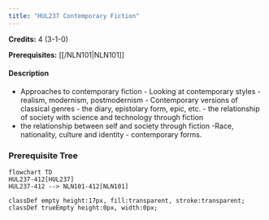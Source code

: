 ```yaml
---
title: "HUL237 Contemporary Fiction"
---
```

**Credits:** 4 (3-1-0)

**Prerequisites:** [[/NLN101|NLN101]]

#### Description

- Approaches to contemporary fiction - Looking at contemporary styles - realism, modernism, postmodernism - Contemporary versions of classical genres - the diary, epistolary form, epic, etc. - the relationship of society with science and technology through fiction
- the relationship between self and society through fiction -Race, nationality, culture and identity - contemporary forms.

### Prerequisite Tree

```mermaid
flowchart TD
HUL237-412[HUL237]
HUL237-412 --> NLN101-412[NLN101]

classDef empty height:17px, fill:transparent, stroke:transparent;
classDef trueEmpty height:0px, width:0px;
```